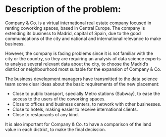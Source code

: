 # Description of the problem:

Company & Co. is a virtual international real estate company focused in renting coworking spaces, based in Central Europe. The company is extending its business to Madrid, capital of Spain, due to the good communications of the city and national and international relevance to make business.

However, the company is facing problems since it is not familiar with the city or the country, so they are requiring an analysis of data science experts to analyse several relevant data about the city, to choose the Madrid’s district or neighbourhood most suitable for the expansion of Company & Co.

The business development managers have transmitted to the data science team some clear ideas about the basic requirements of the new placement:

- Close to public transport, specially Metro stations (Subway), to ease the access to the users of the coworking spaces.
- Close to offices and business centers, to network with other businesses.
- Close to hotels, making easier to receive international clients.
- Close to restaurants of any kind.

It is also important for Company & Co. to have a comparison of the land value in each district, to make the final decission.
